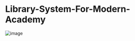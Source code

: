# Library-System-For-Modern-Academy

![image](https://user-images.githubusercontent.com/52500501/74091015-98232000-4abb-11ea-806f-c8a9d3ba6598.png)
